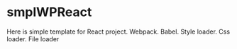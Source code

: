 # smplWPReact
Here is simple template for React project.
Webpack.
Babel.
Style loader.
Css loader.
File loader
